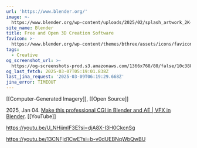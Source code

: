 ```yaml
---
url: 'https://www.blender.org/'
image: >-
  https://www.blender.org/wp-content/uploads/2025/02/splash_artwork_2K-480x270.webp
site_name: Blender
title: Free and Open 3D Creation Software
favicon: >-
  https://www.blender.org/wp-content/themes/bthree/assets/icons/favicon-32x32.png
tags:
  - Creative
og_screenshot_url: >-
  https://og-screenshots-prod.s3.amazonaws.com/1366x768/80/false/10c38833207c9dae614d56b5f1b3e52ab7f02323a5b9d583372dfb8cc137ce6c.jpeg
og_last_fetch: 2025-03-07T05:19:01.838Z
last_jina_request: '2025-03-09T06:19:29.668Z'
jina_error: TIMEOUT
---
```


[[Computer-Generated Imagery]], [[Open Source]]

2025, Jan 04. [Make this professional CGI in Blender and AE | VFX in Blender](https://youtu.be/GbPPKR2nQmk?si=LuV9_lSHANvqq66H). [[YouTube]]

https://youtu.be/U_NHijmIF3E?si=djA8X-I3H0CkcnSg

https://youtu.be/13CNFjd1CwE?si=b-v0dUEBNqWbQwBU
